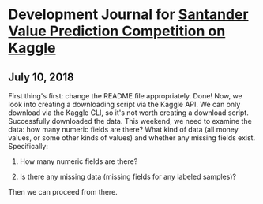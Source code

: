 # Development Journal for [Santander Value Prediction Competition on Kaggle](https://www.kaggle.com/c/santander-value-prediction-challenge#description)

## July 10, 2018

First thing's first: change the README file appropriately. Done! Now, we look into creating a downloading script via the Kaggle API. We can only download via the Kaggle CLI, so it's not worth creating a download script. Successfully downloaded the data. This weekend, we need to examine the data: how many numeric fields are there? What kind of data (all money values, or some other kinds of values) and whether any missing fields exist. Specifically:

1. How many numeric fields are there?

2. Is there any missing data (missing fields for any labeled samples)?

Then we can proceed from there. 

